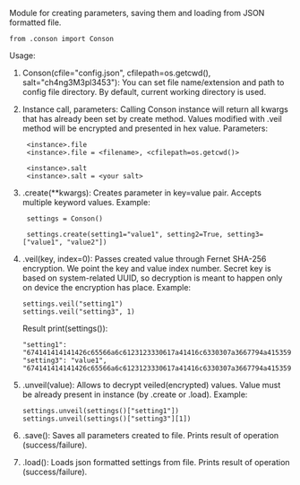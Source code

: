 Module for creating parameters, saving them and loading from JSON formatted file.

    from .conson import Conson

Usage:

1. Conson(cfile="config.json", cfilepath=os.getcwd(), salt="ch4ng3M3pl3453"):
    You can set file name/extension and path to config file directory. By default, current working directory is used.

2. Instance call, parameters:
   Calling Conson instance will return all kwargs that has already been set by create method.
   Values modified with .veil method will be encrypted and presented in hex value.
   Parameters:

        <instance>.file
        <instance>.file = <filename>, <cfilepath=os.getcwd()>

        <instance>.salt
        <instance>.salt = <your salt>

3. .create(**kwargs): 
    Creates parameter in key=value pair. Accepts multiple keyword values.
    Example:

        settings = Conson()

        settings.create(setting1="value1", setting2=True, setting3=["value1", "value2"])

4. .veil(key, index=0):
    Passes created value through Fernet SHA-256 encryption. We point the key and value index number.
    Secret key is based on system-related UUID, so decryption is meant to happen only on device the encryption has place.
    Example:

       settings.veil("setting1")
       settings.veil("setting3", 1)
   
   Result print(settings()):

       "setting1": "674141414141426c65566a6c6123123330617a41416c6330307a3667794a41535965537733423sdvb347705f464a5648435a39596b586a45304b31506232646b645353355f2d4c4646623546fggf3395a6c4e38595f7358676269513d3d"
       "setting3": "value1", "674141414141426c65566a6c6123123330617a41416c6330307a3667794a41535965537733423sdvb347705f464a5648435a39596b586a45304b31506232646b645353355f2d4c4646623546fggf3395a6c4e38595f7358676269513d3d"

6. .unveil(value):
    Allows to decrypt veiled(encrypted) values. Value must be already present in instance (by .create or .load).
    Example:

       settings.unveil(settings()["setting1"])
       settings.unveil(settings()["setting3"][1])

7. .save():
    Saves all parameters created to file. Prints result of operation (success/failure).

8. .load():
    Loads json formatted settings from file. Prints result of operation (success/failure).



   
